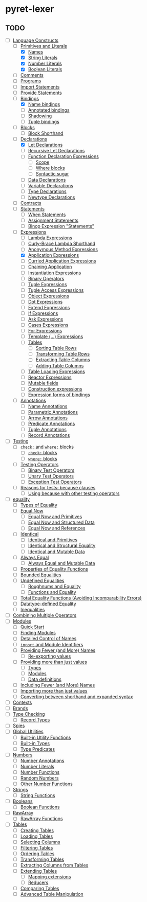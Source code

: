 # pyret-lexer

## TODO

- [ ] [Language Constructs](https://www.pyret.org/docs/horizon/s_forms.html)
  - [ ] [Primitives and Literals](https://www.pyret.org/docs/horizon/s_literals.html)
    - [x] [Names](https://www.pyret.org/docs/horizon/s_literals.html#%28part._.Names%29)
    - [x] [String Literals](https://www.pyret.org/docs/horizon/s_literals.html#%28part._.String_.Literals%29)
    - [x] [Number Literals](https://www.pyret.org/docs/horizon/s_literals.html#%28part._f~3anumber_literals%29)
    - [x] [Boolean Literals](https://www.pyret.org/docs/horizon/s_literals.html#%28part._.Boolean_.Literals%29)
  - [ ] [Comments](https://www.pyret.org/docs/horizon/s_comments.html)
  - [ ] [Programs](https://www.pyret.org/docs/horizon/s_program.html)
  - [ ] [Import Statements](https://www.pyret.org/docs/horizon/Import_Statements.html)
  - [ ] [Provide Statements](https://www.pyret.org/docs/horizon/Provide_Statements.html)
  - [ ] [Bindings](https://www.pyret.org/docs/horizon/Bindings.html)
    - [x] [Name bindings](https://www.pyret.org/docs/horizon/Bindings.html#%28part._.Name_bindings%29)
    - [ ] [Annotated bindings](https://www.pyret.org/docs/horizon/Bindings.html#%28part._s~3aannotated-binding%29)
    - [ ] [Shadowing](https://www.pyret.org/docs/horizon/Bindings.html#%28part._s~3ashadowing%29)
    - [ ] [Tuple bindings](https://www.pyret.org/docs/horizon/Bindings.html#%28part._.Tuple_bindings%29)
  - [ ] [Blocks](https://www.pyret.org/docs/horizon/Blocks.html)
    - [ ] [Block Shorthand](https://www.pyret.org/docs/horizon/Blocks.html#%28part._s~3ablocky-blocks%29)
  - [ ] [Declarations](https://www.pyret.org/docs/horizon/s_declarations.html)
    - [x] [Let Declarations](https://www.pyret.org/docs/horizon/s_declarations.html#%28part._s~3alet-decl%29)
    - [ ] [Recursive Let Declarations](https://www.pyret.org/docs/horizon/s_declarations.html#%28part._s~3arec-decl%29)
    - [ ] [Function Declaration Expressions](https://www.pyret.org/docs/horizon/s_declarations.html#%28part._s~3afun-decl%29)
      - [ ] [Scope](https://www.pyret.org/docs/horizon/s_declarations.html#%28part._.Scope%29)
      - [ ] [Where blocks](https://www.pyret.org/docs/horizon/s_declarations.html#%28part._.Where_blocks%29)
      - [ ] [Syntactic sugar](https://www.pyret.org/docs/horizon/s_declarations.html#%28part._.Syntactic_sugar%29)
    - [ ] [Data Declarations](https://www.pyret.org/docs/horizon/s_declarations.html#%28part._s~3adata-decl%29)
    - [ ] [Variable Declarations](https://www.pyret.org/docs/horizon/s_declarations.html#%28part._s~3avar-decl%29)
    - [ ] [Type Declarations](https://www.pyret.org/docs/horizon/s_declarations.html#%28part._s~3atype-decl%29)
    - [ ] [Newtype Declarations](https://www.pyret.org/docs/horizon/s_declarations.html#%28part._s~3anewtype-decl%29)
  - [ ] [Contracts](https://www.pyret.org/docs/horizon/s_contracts.html)
  - [ ] [Statements](https://www.pyret.org/docs/horizon/Statements.html)
    - [ ] [When Statements](https://www.pyret.org/docs/horizon/Statements.html#%28part._s~3awhen-stmt%29)
    - [ ] [Assignment Statements](https://www.pyret.org/docs/horizon/Statements.html#%28part._s~3aassign-stmt%29)
    - [ ] [Binop Expression "Statements"](https://www.pyret.org/docs/horizon/Statements.html#%28part._.Binop_.Expression__.Statements_%29)
  - [ ] [Expressions](https://www.pyret.org/docs/horizon/Expressions.html)
    - [ ] [Lambda Expressions](https://www.pyret.org/docs/horizon/Expressions.html#%28part._s~3alam-expr%29)
    - [ ] [Curly-Brace Lambda Shorthand](https://www.pyret.org/docs/horizon/Expressions.html#%28part._s~3acurly-lam-expr%29)
    - [ ] [Anonymous Method Expressions](https://www.pyret.org/docs/horizon/Expressions.html#%28part._s~3amethod-expr%29)
    - [x] [Application Expressions](https://www.pyret.org/docs/horizon/Expressions.html#%28part._s~3aapp-expr%29)
    - [ ] [Curried Application Expressions](https://www.pyret.org/docs/horizon/Expressions.html#%28part._s~3acurried-apply-expr%29)
    - [ ] [Chaining Application](https://www.pyret.org/docs/horizon/Expressions.html#%28part._s~3acannonball-expr%29)
    - [ ] [Instantiation Expressions](https://www.pyret.org/docs/horizon/Expressions.html#%28part._s~3ainst-expr%29)
    - [ ] [Binary Operators](https://www.pyret.org/docs/horizon/Expressions.html#%28part._s~3abinop-expr%29)
    - [ ] [Tuple Expressions](https://www.pyret.org/docs/horizon/Expressions.html#%28part._s~3atuple-expr%29)
    - [ ] [Tuple Access Expressions](https://www.pyret.org/docs/horizon/Expressions.html#%28part._s~3atuple-get-expr%29)
    - [ ] [Object Expressions](https://www.pyret.org/docs/horizon/Expressions.html#%28part._s~3aobj-expr%29)
    - [ ] [Dot Expressions](https://www.pyret.org/docs/horizon/Expressions.html#%28part._s~3adot-expr%29)
    - [ ] [Extend Expressions](https://www.pyret.org/docs/horizon/Expressions.html#%28part._s~3aextend-expr%29)
    - [ ] [If Expressions](https://www.pyret.org/docs/horizon/Expressions.html#%28part._s~3aif-expr%29)
    - [ ] [Ask Expressions](https://www.pyret.org/docs/horizon/Expressions.html#%28part._s~3aask-expr%29)
    - [ ] [Cases Expressions](https://www.pyret.org/docs/horizon/Expressions.html#%28part._s~3acases-expr%29)
    - [ ] [For Expressions](https://www.pyret.org/docs/horizon/Expressions.html#%28part._s~3afor-expr%29)
    - [ ] [Template (...) Expressions](https://www.pyret.org/docs/horizon/Expressions.html#%28part._s~3atemplate-expr%29)
    - [ ] [Tables](https://www.pyret.org/docs/horizon/Expressions.html#%28part._s~3atable-exprs%29)
      - [ ] [Sorting Table Rows](https://www.pyret.org/docs/horizon/Expressions.html#%28part._s~3atables~3aorder%29)
      - [ ] [Transforming Table Rows](https://www.pyret.org/docs/horizon/Expressions.html#%28part._s~3atables~3atransform%29)
      - [ ] [Extracting Table Columns](https://www.pyret.org/docs/horizon/Expressions.html#%28part._s~3atables~3aextract%29)
      - [ ] [Adding Table Columns](https://www.pyret.org/docs/horizon/Expressions.html#%28part._s~3atables~3aextend%29)
    - [ ] [Table Loading Expressions](https://www.pyret.org/docs/horizon/Expressions.html#%28part._s~3atable-loading%29)
    - [ ] [Reactor Expressions](https://www.pyret.org/docs/horizon/Expressions.html#%28part._s~3areactor-expr%29)
    - [ ] [Mutable fields](https://www.pyret.org/docs/horizon/Expressions.html#%28part._s~3areference-fields%29)
    - [ ] [Construction expressions](https://www.pyret.org/docs/horizon/Expressions.html#%28part._s~3aconstruct-expr%29)
    - [ ] [Expression forms of bindings](https://www.pyret.org/docs/horizon/Expressions.html#%28part._s~3abinding-expressions%29)
  - [ ] [Annotations](https://www.pyret.org/docs/horizon/s_annotations.html)
    - [ ] [Name Annotations](https://www.pyret.org/docs/horizon/s_annotations.html#%28part._s~3aname-ann%29)
    - [ ] [Parametric Annotations](https://www.pyret.org/docs/horizon/s_annotations.html#%28part._s~3aapp-ann%29)
    - [ ] [Arrow Annotations](https://www.pyret.org/docs/horizon/s_annotations.html#%28part._s~3aarrow-ann%29)
    - [ ] [Predicate Annotations](https://www.pyret.org/docs/horizon/s_annotations.html#%28part._s~3apred-ann%29)
    - [ ] [Tuple Annotations](https://www.pyret.org/docs/horizon/s_annotations.html#%28part._s~3atuple-ann%29)
    - [ ] [Record Annotations](https://www.pyret.org/docs/horizon/s_annotations.html#%28part._s~3arecord-ann%29)
- [ ] [Testing](https://www.pyret.org/docs/horizon/testing.html)
  - [ ] [`check:` and `where:` blocks](https://www.pyret.org/docs/horizon/testing.html#%28part._testing-blocks%29)
    - [ ] [`check:` blocks](https://www.pyret.org/docs/horizon/testing.html#%28part._check__blocks%29)
    - [ ] [`where:` blocks](https://www.pyret.org/docs/horizon/testing.html#%28part._where__blocks%29)
  - [ ] [Testing Operators](https://www.pyret.org/docs/horizon/testing.html#%28part._testing-operators%29)
    - [ ] [Binary Test Operators](https://www.pyret.org/docs/horizon/testing.html#%28part._.Binary_.Test_.Operators%29)
    - [ ] [Unary Test Operators](https://www.pyret.org/docs/horizon/testing.html#%28part._.Unary_.Test_.Operators%29)
    - [ ] [Exception Test Operators](https://www.pyret.org/docs/horizon/testing.html#%28part._.Exception_.Test_.Operators%29)
  - [ ] [Reasons for tests: because clauses](https://www.pyret.org/docs/horizon/testing.html#%28part._.Reasons_for_tests__because_clauses%29)
    - [ ] [Using because with other testing operators](https://www.pyret.org/docs/horizon/testing.html#%28part._.Using_because_with_other_testing_operators%29)
- [ ] [equality](https://www.pyret.org/docs/horizon/equality.html)
  - [ ] [Types of Equality](https://www.pyret.org/docs/horizon/equality.html#%28part._types-of-equality%29)
  - [ ] [Equal Now](https://www.pyret.org/docs/horizon/equality.html#%28part._.Equal_.Now%29)
    - [ ] [Equal Now and Primitives](https://www.pyret.org/docs/horizon/equality.html#%28part._s~3aequal-now-primitives%29)
    - [ ] [Equal Now and Structured Data](https://www.pyret.org/docs/horizon/equality.html#%28part._s~3aequal-now-structural%29)
    - [ ] [Equal Now and References](https://www.pyret.org/docs/horizon/equality.html#%28part._s~3aequal-now-mutable%29)
  - [ ] [Identical](https://www.pyret.org/docs/horizon/equality.html#%28part._.Identical%29)
    - [ ] [Identical and Primitives](https://www.pyret.org/docs/horizon/equality.html#%28part._s~3aidentical-primitives%29)
    - [ ] [Identical and Structural Equality](https://www.pyret.org/docs/horizon/equality.html#%28part._s~3aidentical-structural%29)
    - [ ] [Identical and Mutable Data](https://www.pyret.org/docs/horizon/equality.html#%28part._s~3aidentical-mutable%29)
  - [ ] [Always Equal](https://www.pyret.org/docs/horizon/equality.html#%28part._.Always_.Equal%29)
    - [ ] [Always Equal and Mutable Data](https://www.pyret.org/docs/horizon/equality.html#%28part._s~3aalways-equal-mutable%29)
  - [ ] [Properties of Equality Functions](https://www.pyret.org/docs/horizon/equality.html#%28part._.Properties_of_.Equality_.Functions%29)
  - [ ] [Bounded Equalities](https://www.pyret.org/docs/horizon/equality.html#%28part._s~3abounded-equalities%29)
  - [ ] [Undefined Equalities](https://www.pyret.org/docs/horizon/equality.html#%28part._s~3aundefined-equalities%29)
    - [ ] [Roughnums and Equality](https://www.pyret.org/docs/horizon/equality.html#%28part._s~3aroughnum-equality%29)
    - [ ] [Functions and Equality](https://www.pyret.org/docs/horizon/equality.html#%28part._s~3afunction-equality%29)
  - [ ] [Total Equality Functions (Avoiding Incomparability Errors)](https://www.pyret.org/docs/horizon/equality.html#%28part._s~3atotal-equality-predicates%29)
  - [ ] [Datatype-defined Equality](https://www.pyret.org/docs/horizon/equality.html#%28part._s~3adatatype-defined-equality%29)
  - [ ] [Inequalities](https://www.pyret.org/docs/horizon/equality.html#%28part._inequalities%29)
- [ ] [Combining Multiple Operators](https://www.pyret.org/docs/horizon/op-precedence.html)
- [ ] [Modules](https://www.pyret.org/docs/horizon/modules.html)
  - [ ] [Quick Start](https://www.pyret.org/docs/horizon/modules.html#%28part._s~3amodules~3aquick-start%29)
  - [ ] [Finding Modules](https://www.pyret.org/docs/horizon/modules.html#%28part._s~3amodules~3afinding-modules%29)
  - [ ] [Detailed Control of Names](https://www.pyret.org/docs/horizon/modules.html#%28part._.Detailed_.Control_of_.Names%29)
  - [ ] [`import` and Module Identifiers](https://www.pyret.org/docs/horizon/modules.html#%28part._s~3amodules~3aimport%29)
  - [ ] [Providing Fewer (and More) Names](https://www.pyret.org/docs/horizon/modules.html#%28part._s~3amodules~3aprovide-fewer%29)
    - [ ] [Re-exporting values](https://www.pyret.org/docs/horizon/modules.html#%28part._.Re-exporting_values%29)
  - [ ] [Providing more than just values](https://www.pyret.org/docs/horizon/modules.html#%28part._s~3amodules~3aprovide-other%29)
    - [ ] [Types](https://www.pyret.org/docs/horizon/modules.html#%28part._.Types%29)
    - [ ] [Modules](https://www.pyret.org/docs/horizon/modules.html#%28part._.Modules%29)
    - [ ] [Data definitions](https://www.pyret.org/docs/horizon/modules.html#%28part._.Data_definitions%29)
  - [ ] [Including Fewer (and More) Names](https://www.pyret.org/docs/horizon/modules.html#%28part._s~3amodules~3ainclude-fewer%29)
  - [ ] [Importing more than just values](https://www.pyret.org/docs/horizon/modules.html#%28part._s~3amodules~3aimport-other%29)
  - [ ] [Converting between shorthand and expanded syntax](https://www.pyret.org/docs/horizon/modules.html#%28part._.Converting_between_shorthand_and_expanded_syntax%29)
- [ ] [Contexts](https://www.pyret.org/docs/horizon/use.html#%28part._s~3ause~3acontext%29)
- [ ] [Brands](https://www.pyret.org/docs/horizon/brands.html)
- [ ] [Type Checking](https://www.pyret.org/docs/horizon/type-check.html)
  - [ ] [Record Types](https://www.pyret.org/docs/horizon/type-check.html#%28part._record-types%29)
- [ ] [Spies](https://www.pyret.org/docs/horizon/s_spies.html)
- [ ] [Global Utilities](https://www.pyret.org/docs/horizon/_global_.html)
  - [ ] [Built-in Utility Functions](https://www.pyret.org/docs/horizon/_global_.html#%28part._global-builtins%29)
  - [ ] [Built-in Types](https://www.pyret.org/docs/horizon/_global_.html#%28part._.Built-in_.Types%29)
  - [ ] [Type Predicates](https://www.pyret.org/docs/horizon/_global_.html#%28part._.Type_.Predicates%29)
- [ ] [Numbers](https://www.pyret.org/docs/horizon/numbers.html)
  - [ ] [Number Annotations](https://www.pyret.org/docs/horizon/numbers.html#%28part._.Number_.Annotations%29)
  - [ ] [Number Literals](https://www.pyret.org/docs/horizon/numbers.html#%28part._.Number_.Literals%29)
  - [ ] [Number Functions](https://www.pyret.org/docs/horizon/numbers.html#%28part._.Number_.Functions%29)
  - [ ] [Random Numbers](https://www.pyret.org/docs/horizon/numbers.html#%28part._.Random_.Numbers%29)
  - [ ] [Other Number Functions](https://www.pyret.org/docs/horizon/numbers.html#%28part._.Other_.Number_.Functions%29)
- [ ] [Strings](https://www.pyret.org/docs/horizon/strings.html)
  - [ ] [String Functions](https://www.pyret.org/docs/horizon/strings.html#%28part._.String_.Functions%29)
- [ ] [Booleans](https://www.pyret.org/docs/horizon/booleans.html)
  - [ ] [Boolean Functions](https://www.pyret.org/docs/horizon/booleans.html#%28part._.Boolean_.Functions%29)
- [ ] [RawArray](https://www.pyret.org/docs/horizon/raw-arrays.html)
  - [ ] [RawArray Functions](https://www.pyret.org/docs/horizon/raw-arrays.html#%28part._.Raw.Array_.Functions%29)
- [ ] [Tables](https://www.pyret.org/docs/horizon/tables.html)
  - [ ] [Creating Tables](https://www.pyret.org/docs/horizon/tables.html#%28part._s~3atables%29)
  - [ ] [Loading Tables](https://www.pyret.org/docs/horizon/tables.html#%28part._s~3atables~3aloading%29)
  - [ ] [Selecting Columns](https://www.pyret.org/docs/horizon/tables.html#%28part._s~3atables~3aselect%29)
  - [ ] [Filtering Tables](https://www.pyret.org/docs/horizon/tables.html#%28part._.Filtering_.Tables%29)
  - [ ] [Ordering Tables](https://www.pyret.org/docs/horizon/tables.html#%28part._.Ordering_.Tables%29)
  - [ ] [Transforming Tables](https://www.pyret.org/docs/horizon/tables.html#%28part._.Transforming_.Tables%29)
  - [ ] [Extracting Columns from Tables](https://www.pyret.org/docs/horizon/tables.html#%28part._.Extracting_.Columns_from_.Tables%29)
  - [ ] [Extending Tables](https://www.pyret.org/docs/horizon/tables.html#%28part._.Extending_.Tables%29)
    - [ ] [Mapping extensions](https://www.pyret.org/docs/horizon/tables.html#%28part._.Mapping_extensions%29)
    - [ ] [Reducers](https://www.pyret.org/docs/horizon/tables.html#%28part._.Reducers%29)
  - [ ] [Comparing Tables](https://www.pyret.org/docs/horizon/tables.html#%28part._s~3atables~3acomparing%29)
  - [ ] [Advanced Table Manipulation](https://www.pyret.org/docs/horizon/tables.html#%28part._s~3atables~3amethods%29)

